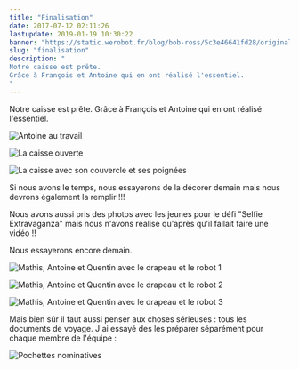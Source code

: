 ```yaml
---
title: "Finalisation"
date: 2017-07-12 02:11:26
lastupdate: 2019-01-19 10:30:22
banner: "https://static.werobot.fr/blog/bob-ross/5c3e46641fd28/original.jpg"
slug: "finalisation"
description: " 
Notre caisse est prête.
Grâce à François et Antoine qui en ont réalisé l'essentiel.
"
---
```

Notre caisse est prête.
Grâce à François et Antoine qui en ont réalisé l'essentiel.

![Antoine au travail](https://static.werobot.fr/blog/bob-ross/5c3e46641fd28/50.jpg "Antoine au travail")

![La caisse ouverte](https://static.werobot.fr/blog/bob-ross/5c3e4664bf42e/50.jpg "La caisse ouverte")

![La caisse avec son couvercle et ses poignées](https://static.werobot.fr/blog/bob-ross/5c3e46654dbc0/50.jpg "La caisse avec son couvercle et ses poignées")

Si nous avons le temps, nous essayerons de la décorer demain mais nous devrons également la remplir !!!

Nous avons aussi pris des photos avec les jeunes pour le défi "Selfie Extravaganza" mais nous n'avons réalisé qu'après qu'il fallait faire une vidéo !!

Nous essayerons encore demain.

![Mathis, Antoine et Quentin avec le drapeau et le robot 1](https://static.werobot.fr/blog/bob-ross/5c3e4665c2cbd/50.jpg "Mathis, Antoine et Quentin avec le drapeau et le robot 1")

![Mathis, Antoine et Quentin avec le drapeau et le robot 2](https://static.werobot.fr/blog/bob-ross/5c3e466665949/50.jpg "Mathis, Antoine et Quentin avec le drapeau et le robot 2")

![Mathis, Antoine et Quentin avec le drapeau et le robot 3](https://static.werobot.fr/blog/bob-ross/5c3e4666cf84d/50.jpg "Mathis, Antoine et Quentin avec le drapeau et le robot 3")

Mais bien sûr il faut aussi penser aux choses sérieuses : tous les documents de voyage. J'ai essayé des les préparer séparément pour chaque membre de l'équipe :

![Pochettes nominatives](https://static.werobot.fr/blog/bob-ross/5c3e46674b444/50.jpg "Pochettes nominatives")




    